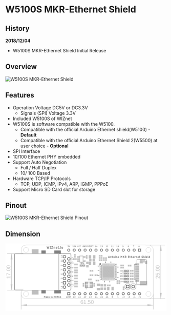 # W5100S MKR-Ethernet Shield

## History
**2018/12/04**

- W5100S MKR-Ethernet Shield Initial Release

## Overview

![W5100S MKR-Ethernet Shield](Pictures/.png)




## Features

- Operation Voltage DC5V or DC3.3V
  - Signals (SPI) Voltage 3.3V 
- Included W5100S of WIZnet
- W5100S is software compatible with the W5100.
  - Compatible with the official Arduino Ethernet shield(W5100) - **Default**
  - Compatible with the official Arduino Ethernet Shield 2(W5500) at user choice - **Optional**
- SPI Interface
- 10/100 Ethernet PHY embedded
- Support Auto Negotiation
  - Full / Half Duplex
  - 10/ 100 Based
- Hardware TCP/IP Protocols
  - TCP, UDP, ICMP, IPv4, ARP, IGMP, PPPoE
- Support Micro SD Card slot for storage




## Pinout

![W5100S MKR-Ethernet Shield Pinout](Pictures/)


## Dimension

![W5100S MKR-Ethernet Shield Dimension](Pictures/W5100S_MKR-Ethernet_Shield_Dimension.png)


